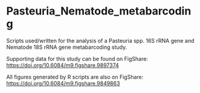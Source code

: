 # Pasteuria_Nematode_metabarcoding

Scripts used/written for the analysis of a Pasteuria spp. 16S rRNA gene and Nematode 18S rRNA gene metabarcoding study. 

Supporting data for this study can be found on FigShare: https://doi.org/10.6084/m9.figshare.9897374

All figures generated by R scripts are also on FigShare: https://doi.org/10.6084/m9.figshare.9849863
